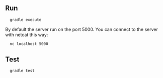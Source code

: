 ## Run
``` bash
  gradle execute
```

By default the server run on the port 5000.
You can connect to the server with netcat this way:

``` bash
  nc localhost 5000
```

## Test
``` bash
  gradle test
```
